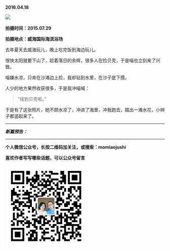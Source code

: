 **2016.04.18**

![](http://upload-images.jianshu.io/upload_images/51001-c501574e2e3312b3.jpg)

**拍摄时间：2015.07.29**

**拍摄地点：威海国际海滨浴场**

去年夏天去威海玩儿，晚上吃完饭到海边玩儿。

很快太阳就要下山了，趁着落日的余辉，很多人在捡贝壳，于是喵也立刻来了兴致。

喵嫌水凉，只肯在沙滩边上捡，我却钻到水里，在沙子底下摸。

人少的地方果然收获很多，于是我冲喵喊：

>“找到贝壳啦。”

于是有了这张照片，她不顾水凉了，冲进了海里，冲我跑去，踏出一滩水花，小辫子都竖起来了。


***

***新篇预告：***

***


**个人微信公众号，长按二维码加关注，或搜索：momiaojushi**

**喜欢作者写写哪些话题，可以公众号留言**

![](https://github.com/jiluofu/jiluofu.github.com/raw/master/momiaojushi/static/qrcode.jpg)